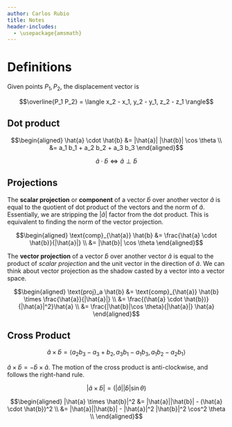 ```yaml
---
author: Carlos Rubio
title: Notes
header-includes:
  - \usepackage{amsmath}
---
```


# Definitions

Given points $P_1, P_2$, the displacement vector is 

$$\overline{P_1 P_2} = \langle x_2 - x_1, y_2 - y_1, z_2 - z_1 \rangle$$

## Dot product

$$\begin{aligned}
\hat{a} \cdot \hat{b} &= |\hat{a}| |\hat{b}| \cos \theta \\
                      &= a_1 b_1 + a_2 b_2 + a_3 b_3
\end{aligned}$$

$$\hat{a} \cdot \hat{b} \iff \hat{a} \perp \hat{b}$$

## Projections

The **scalar projection** or **component** of a vector $\hat{b}$ over another
vector $\hat{a}$ is equal to the quotient of dot product of the vectors and
the norm of $\hat{a}$. Essentially, we are stripping the $|\hat{a}|$ factor
from the dot product. This is equivalent to finding the norm of the vector
projection.

$$\begin{aligned}
\text{comp}_{\hat{a}} \hat{b} &= \frac{\hat{a} \cdot \hat{b}}{|\hat{a}|} \\
                      &= |\hat{b}| \cos \theta
\end{aligned}$$

The **vector projection** of a vector $\hat{b}$ over another vector $\hat{a}$
is equal to the product of *scalar projection* and the unit vector in the
direction of $\hat{a}$. We can think about vector projection as the shadow
casted by a vector into a vector space.

$$\begin{aligned}
\text{proj}_a \hat{b} 
&= \text{comp}_{\hat{a}} \hat{b} \times \frac{\hat{a}}{|\hat{a}|} \\
&= \frac{(\hat{a} \cdot \hat{b})}{|\hat{a}|^2}\hat{a} \\
&=  \frac{|\hat{b}|\cos \theta}{|\hat{a}|} \hat{a}
\end{aligned}$$

## Cross Product

$$
\hat{a} \times \hat{b} =
\langle a_2 b_3 - a_3 + b_2, a_3 b_1 - a_1 b_3, a_1 b_2 - a_2 b_1 \rangle
$$

$\hat{a} \times \hat{b} = -\hat{b} \times \hat{a}$. The motion of the cross
product is anti-clockwise, and follows the right-hand rule.

$$|\hat{a} \times \hat{b}| = (|\hat{a}||\hat{b}| \sin \theta)$$

$$\begin{aligned}
|\hat{a} \times \hat{b}|^2  &= |\hat{a}||\hat{b}| - (\hat{a} \cdot \hat{b})^2 \\
                            &= |\hat{a}||\hat{b}| -
                                |\hat{a}|^2 |\hat{b}|^2 \cos^2 \theta \\
\end{aligned}$$
